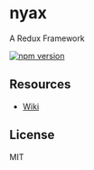 # nyax

A Redux Framework

[![npm version](https://img.shields.io/npm/v/nyax.svg)](https://www.npmjs.com/package/nyax)

## Resources

- [Wiki](https://github.com/SpringNyan/nyax/wiki)

## License

MIT
